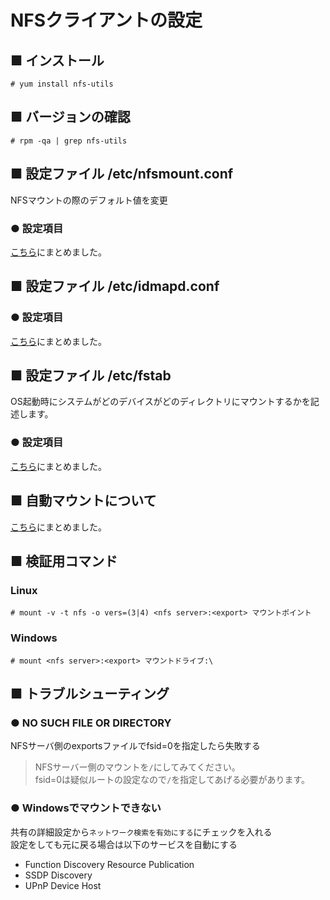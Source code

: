 # NFSクライアントの設定
## ■ インストール
```
# yum install nfs-utils
```
## ■ バージョンの確認
```
# rpm -qa | grep nfs-utils
```

## ■ 設定ファイル /etc/nfsmount.conf
NFSマウントの際のデフォルト値を変更

### ● 設定項目
[こちら](https://github.com/thetaru/memorandum/tree/master/OS/Linux/CentOS8/nfs/nfs_client/nfsmount.conf.parameter)にまとめました。

## ■ 設定ファイル /etc/idmapd.conf

### ● 設定項目
[こちら](https://github.com/thetaru/memorandum/tree/master/OS/Linux/CentOS8/nfs/nfs_client/idmapd.conf.parameter)にまとめました。

## ■ 設定ファイル /etc/fstab
OS起動時にシステムがどのデバイスがどのディレクトリにマウントするかを記述します。

### ● 設定項目
[こちら](https://github.com/thetaru/memorandum/tree/master/OS/Linux/CentOS8/nfs/nfs_client/fstab.parameter)にまとめました。

## ■ 自動マウントについて
[こちら](https://github.com/thetaru/memorandum/tree/master/OS/Linux/CentOS8/nfs/nfs_client/automount)にまとめました。

## ■ 検証用コマンド
### Linux
```
# mount -v -t nfs -o vers=(3|4) <nfs server>:<export> マウントポイント
```

### Windows
```
# mount <nfs server>:<export> マウントドライブ:\
```

## ■ トラブルシューティング
### ● NO SUCH FILE OR DIRECTORY
NFSサーバ側のexportsファイルでfsid=0を指定したら失敗する
> NFSサーバー側のマウントを`/`にしてみてください。  
> fsid=0は疑似ルートの設定なので`/`を指定してあげる必要があります。

### ● Windowsでマウントできない
共有の詳細設定から`ネットワーク検索を有効にする`にチェックを入れる  
設定をしても元に戻る場合は以下のサービスを自動にする
- Function Discovery Resource Publication
- SSDP Discovery
- UPnP Device Host
